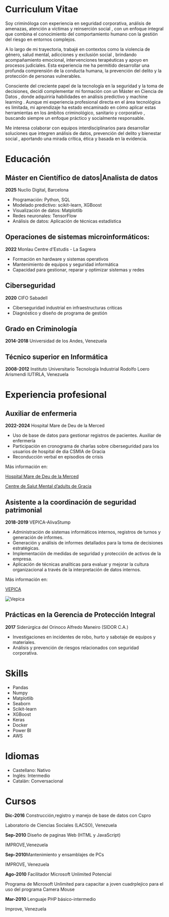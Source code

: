 # Curriculum Vitae

Soy criminóloga con experiencia en seguridad corporativa, análisis de amenazas, atención a víctimas y reinserción social , con un enfoque integral que combina el conocimiento del comportamiento humano con la gestión del riesgo en entornos complejos.

A lo largo de mi trayectoria, trabajé en contextos como la violencia de género, salud mental, adicciones y exclusión social , brindando acompañamiento emocional, intervenciones terapéuticas y apoyo en procesos judiciales. Esta experiencia me ha permitido desarrollar una profunda comprensión de la conducta humana, la prevención del delito y la protección de personas vulnerables.

Consciente del creciente papel de la tecnología en la seguridad y la toma de decisiones, decidí complementar mi formación con un Máster en Ciencia de Datos , donde adquiriría habilidades en análisis predictivo y machine learning . Aunque mi experiencia profesional directa en el área tecnológica es limitada,  mi aprendizaje ha estado encaminado en cómo aplicar estas herramientas en los ámbitos criminológico, sanitario y corporativo , buscando siempre un enfoque práctico y socialmente responsable.

Me interesa colaborar con equipos interdisciplinarios para desarrollar soluciones que integren análisis de datos, prevención del delito y bienestar social , aportando una mirada crítica, ética y basada en la evidencia.

# Educación

## Máster en  Científico de datos|Analista de datos

 **2025**  Nuclio Digital, Barcelona 
- Programación: Python, SQL
- Modelado predictivo: scikit-learn, XGBoost
- Visualización de datos: Matplotlib
- Redes neuronales: TensorFlow
- Análisis de datos: Aplicación de técnicas estadística

## Operaciones de sistemas microinformáticos:

**2022**   Monlau Centre d'Estudis - La Sagrera

- Formación en hardware y sistemas operativos
- Mantenimiento de equipos y seguridad informática
- Capacidad para gestionar, reparar y optimizar sistemas y redes

## Ciberseguridad

**2020** CIFO Sabadell

- Ciberseguridad industrial en infraestructuras críticas
- Diagnóstico y diseño de programa de gestión 

## Grado en Criminología

**2014-2018** Universidad de los Andes, Venezuela

## Técnico superior en Informática

**2008-2012** Instituto Universitario Tecnología Industrial Rodolfo Loero Arismendi IUTIRLA, Venezuela

# Experiencia profesional 

## Auxiliar de enfermeria 

 **2022-2024**  Hospital Mare de Deu de la Merced

- Uso de base de datos para gestionar registros de
 pacientes. Auxiliar de enfermería
- Participación en cronograma de charlas sobre ciberseguridad para los usuarios de hospital de dia CSMIA de Gracia
- Reconducción verbal en episodios de crisis
  
Más información en:

[Hospital Mare de Deu de la Merced](https://fundaciohospitalariesbarcelonanord.org/)

[Centre de Salut Mental d’adults de Gracia](https://fundacionhospitalarias.org/que-hacemos/red-de-centros-y-dispositivos/centre-de-salut-mental-dadults-de-gracia/)

## Asistente a la coordinación de seguridad patrimonial

 **2018-2019** VEPICA-AlivaStump

 - Administración de sistemas informáticos internos,
 registros de turnos y generación de informes.
 - Generación y análisis de informes detallados para la
 toma de decisiones estratégicas.
 - Implementación de medidas de seguridad y
 protección de activos de la empresa.
 -  Aplicación de técnicas analíticas para evaluar y
 mejorar la cultura organizacional a través de la
 interpretación de datos internos.

Más información en:

[VEPICA](https://www.vepica.com/)

![Vepica](https://www.vepica.com/hubfs/LIVCA%20-%20Blog.jpg)

## Prácticas en la Gerencia de Protección Integral

**2017** Siderúrgica del Orinoco Alfredo Maneiro (SIDOR C.A.)

- Investigaciones en incidentes de robo, hurto y sabotaje de equipos y materiales.
- Análisis y prevención de riesgos relacionados con seguridad corporativa.


# Skills

- Pandas
- Numpy
- Matplotlib
- Seaborn
- Scikit-learn
- XGBoost
- Keras
- Docker
- Power BI
- AWS

# Idiomas

- Castellano: Nativo 
- Inglés: Intermedio
- Catalán: Conversacional

# Cursos

**Dic-2016** Construcción,registro y manejo de base de datos con Cspro

Laboratorio de Ciencias Sociales (LACSO), Venezuela

**Sep-2010** Diseño de paginas Web (HTML y JavaScript)

IMPROVE,Venezuela 

**Sep-2010**Mantenimiento y ensamblajes de PCs

IMPROVE, Venezuela

**Ago-2010** Facilitador Microsoft Unlimited Potencial

Programa de Microsoft Unlimited para capacitar a joven cuadrplejico para el uso del programa Camera Mouse

**Mar-2010** Lenguaje PHP básico-intermedio

Improve, Venezuela

